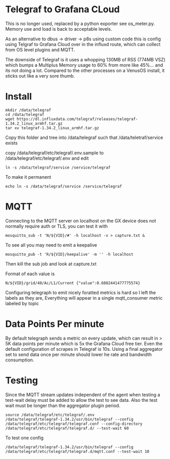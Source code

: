 # Telegraf to Grafana CLoud

This is no longer used, replaced by a python exporter see os_meter.py. Memory use and load is back to acceptable levels.

As an alternative to dbus -> driver -> p8s using custom code this is config using Telgraf to Grafana Cloud over in the influxd route, which can collect from OS level plugins and MQTT.

The downside of Telegraf is it uses a whopping 130MB of RSS (774MB VSZ) which bumps a Multiplus Memory usage to 60% from more like 45%... and its not doing a lot. Compared to the other processes on a VenusOS install, it sticks out like a very sore thumb.




# Install


    mkdir /data/telegraf
    cd /data/telegraf
    wget https://dl.influxdata.com/telegraf/releases/telegraf-1.34.2_linux_armhf.tar.gz
    tar xv telegraf-1.34.2_linux_armhf.tar.gz

Copy this folder and tree into /data/telegraf such that /data/teletraf/service exists

copy /data/telegraf/etc/telegraf/.env.sample to /data/telegraf/etc/telegraf/.env and edit

    ln -s /data/telegraf/service /service/telegraf

To make it permanent

    echo ln -s /data/telegraf/service /service/telegraf



# MQTT


Connecting to the MQTT server on localhost on the GX device does not normally require auth or TLS, you can test it with 

    mosquitto_sub -t 'N/${VID}/#' -h localhost -v > capture.txt &

To see all you may need to emit a keepalive

    mosquitto_pub -t 'R/${VID}/keepalive' -m '' -h localhost

Then kill the sub job and look at capture.txt 

Format of each value is 

    N/${VID}/grid/40/Ac/L1/Current {"value":0.6802441477775574} 

Configuring telegraph to emit nicely foratted metrics is hard so I left the labels as they are, Everything will appear in a single mqtt_consumer metric labeled by topic

# Data Points Per minute

By default telegraph sends a metric on every update, which can result in > 5K data points per minute which is 5x the Grafana Cloud free tier. Even the default configuration of scrapes in Telegraf is 10s. Using a final aggregator set to send data once per minute should lower he rate and bandwidth consumption.

# Testing

Since the MQTT stream updates independent of the agent when testing a test-wait delay must be added to allow the test to see data. Also the test wait must be longer than the aggregator plugin period.

    source /data/telegraf/etc/telegraf/.env
    /data/telegraf/telegraf-1.34.2/usr/bin/telegraf --config /data/telegraf/etc/telegraf/telegraf.conf --config-directory /data/telegraf/etc/telegraf/telegraf.d/ --test-wait 60


To test one config 

    /data/telegraf/telegraf-1.34.2/usr/bin/telegraf --config /data/telegraf/etc/telegraf/telegraf.d/mqtt.conf --test-wait 10 